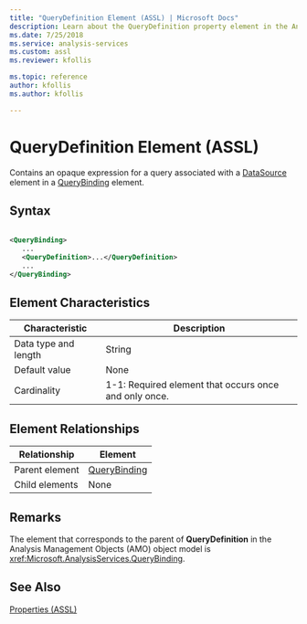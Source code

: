 ```yaml
---
title: "QueryDefinition Element (ASSL) | Microsoft Docs"
description: Learn about the QueryDefinition property element in the Analysis Services Scripting Language (ASSL) schema.
ms.date: 7/25/2018
ms.service: analysis-services
ms.custom: assl
ms.reviewer: kfollis

ms.topic: reference
author: kfollis
ms.author: kfollis

---
```

# QueryDefinition Element (ASSL)

  Contains an opaque expression for a query associated with a [DataSource](../objects/datasource-element-assl.md) element in a [QueryBinding](../data-type/querybinding-data-type-assl.md) element.  
  
## Syntax  
  
```xml  
  
<QueryBinding>  
   ...  
   <QueryDefinition>...</QueryDefinition>  
   ...  
</QueryBinding>  
```  
  
## Element Characteristics  
  
|Characteristic|Description|  
|--------------------|-----------------|  
|Data type and length|String|  
|Default value|None|  
|Cardinality|1-1: Required element that occurs once and only once.|  
  
## Element Relationships  
  
|Relationship|Element|  
|------------------|-------------|  
|Parent element|[QueryBinding](../data-type/querybinding-data-type-assl.md)|  
|Child elements|None|  
  
## Remarks  
 The element that corresponds to the parent of **QueryDefinition** in the Analysis Management Objects (AMO) object model is <xref:Microsoft.AnalysisServices.QueryBinding>.  
  
## See Also  
 [Properties &#40;ASSL&#41;](properties-assl.md)  
  
  
